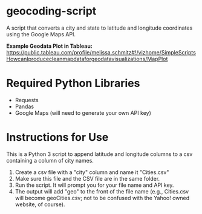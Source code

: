 # geocoding-script
A script that converts a city and state to latitude and longitude coordinates using the Google Maps API.

**Example Geodata Plot in Tableau:** https://public.tableau.com/profile/melissa.schmitz#!/vizhome/SimpleScriptsHowcanIproducecleanmapdataforgeodatavisualizations/MapPlot

# Required Python Libraries
- Requests
- Pandas
- Google Maps (will need to generate your own API key)

# Instructions for Use
This is a Python 3 script to append latitude and longitude columns to a csv containing a column of city names.
1. Create a csv file with a "city" column and name it "Cities.csv"
2. Make sure this file and the CSV file are in the same folder.
3. Run the script. It will prompt you for your file name and API key.
4. The output will add "geo" to the front of the file name (e.g., Cities.csv will become geoCities.csv; not to be confused with the Yahoo! owned website, of course).
